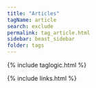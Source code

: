 ```yaml
---
title: "Articles"
tagName: article
search: exclude
permalink: tag_article.html
sidebar: beast_sidebar
folder: tags
---
```

{% include taglogic.html %}

{% include links.html %}
